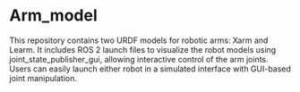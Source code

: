 # Arm_model
This repository contains two URDF models for robotic arms: Xarm and Learm. It includes ROS 2 launch files to visualize the robot models using joint_state_publisher_gui, allowing interactive control of the arm joints. Users can easily launch either robot in a simulated interface with GUI-based joint manipulation. 
